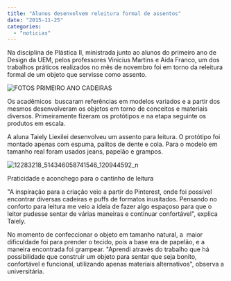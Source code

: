 ```yaml
---
title: "Alunos desenvolvem releitura formal de assentos"
date: "2015-11-25"
categories: 
  - "noticias"
---
```




Na disciplina de Plástica II, ministrada junto ao alunos do primeiro ano de Design da UEM, pelos professores Vinicius Martins e Aida Franco, um dos trabalhos práticos realizados no mês de novembro foi em torno da releitura formal de um objeto que servisse como assento.

<!-- more -->

![FOTOS PRIMEIRO ANO CADEIRAS](/img/antigo/2015/11/FOTOS-PRIMEIRO-ANO-CADEIRAS.jpg)

Os acadêmicos  buscaram referências em modelos variados e a partir dos mesmos desenvolveram os objetos em torno de conceitos e materiais diversos. Primeiramente fizeram os protótipos e na etapa seguinte os produtos em escala.

A aluna Taiely Liexilei desenvolveu um assento para leitura. O protótipo foi montado apenas com espuma, palitos de dente e cola. Para o modelo em tamanho real foram usados jeans, papelão e grampos.

![12283218_514346058741546_120944592_n](/img/antigo/2015/11/12283218_514346058741546_120944592_n.jpg) 

Praticidade e aconchego para o cantinho de leitura

"A inspiração para a criação veio a partir do Pinterest, onde foi possível encontrar diversas cadeiras e puffs de formatos inusitados. Pensando no conforto para leitura me veio a ideia de fazer algo espaçoso para que o leitor pudesse sentar de várias maneiras e continuar confortável", explica Taiely.

No momento de confeccionar o objeto em tamanho natural, a  maior dificuldade foi para prender o tecido, pois a base era de papelão, e a maneira encontrada foi grampear. "Aprendi através do trabalho que há possibilidade que construir um objeto para sentar que seja bonito, confortável e funcional, utilizando apenas materiais alternativos", observa a universitária.
